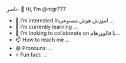 ناصر- 👋 Hi, I’m @ntgr777
- 👀 I’m interested inاموزش هوش مصنوعی ...
- 🌱 I’m currently learning ...
- 💞️ I’m looking to collaborate on با فالوورهام...
- 📫 How to reach me ...
- 😄 Pronouns: ...
- ⚡ Fun fact: ...

<!---
ntgr777/ntgr777 is a ✨ special ✨ repository because its `README.md` (this file) appears on your GitHub profile.
You can click the Preview link to take a look at your changes.
--->
